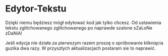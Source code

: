 # Edytor-Tekstu
Dzięki niemu będziesz mógł edytować kod jak tylko chcesz. Od ustawienia tekstu zglitchowanego zglitchowanego po naprawde szalone sZaLoNe zDaNiA!


Jeśli edycja nie działa za pierwszym razem proszę o spróbowanie kliknięcia guzika dwa razy. W przyszłych aktualizacjach postaram sie to naprawić.
